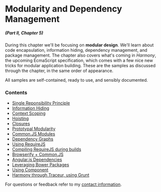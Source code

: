 # Modularity and Dependency Management

##### _(Part II, Chapter 5)_

During this chapter we'll be focusing on **modular design**. We'll learn about code encapsulation, information hiding, dependency management, and package management. The chapter also covers what's coming in _Harmony_, the upcoming EcmaScript specification, which comes with a few nice new tricks for modular application building. These are the samples as discussed through the chapter, in the same order of appearance.

All samples are self-contained, ready to use, and sensibly documented.

### Contents

- [Single Reponsibility Principle](https://github.com/bevacqua/buildfirst/tree/master/ch05/01_single-responsibility-principle)
- [Information Hiding](https://github.com/bevacqua/buildfirst/tree/master/ch05/02_information-hiding)
- [Context Scoping](https://github.com/bevacqua/buildfirst/tree/master/ch05/03_context-scoping)
- [Hoisting](https://github.com/bevacqua/buildfirst/tree/master/ch05/04_hoisting)
- [Closures](https://github.com/bevacqua/buildfirst/tree/master/ch05/05_closures)
- [Prototypal Modularity](https://github.com/bevacqua/buildfirst/tree/master/ch05/06_prototypal-modularity)
- [Common.JS Modules](https://github.com/bevacqua/buildfirst/tree/master/ch05/07_commonjs-modules)
- [Dependency Graphs](https://github.com/bevacqua/buildfirst/tree/master/ch05/08_dependency-graphs)
- [Using RequireJS](https://github.com/bevacqua/buildfirst/tree/master/ch05/09_requirejs-usage)
- [Compiling RequireJS during builds](https://github.com/bevacqua/buildfirst/tree/master/ch05/10_requirejs-grunt)
- [Browserify + Common.JS](https://github.com/bevacqua/buildfirst/tree/master/ch05/11_browserify-cjs)
- [Angular.js Dependencies](https://github.com/bevacqua/buildfirst/tree/master/ch05/12_angularjs-dependencies)
- [Leveraging Bower Packages](https://github.com/bevacqua/buildfirst/tree/master/ch05/13_bower-packages)
- [Using Component](https://github.com/bevacqua/buildfirst/tree/master/ch05/14_using-component)
- [Harmony through Traceur, using Grunt](https://github.com/bevacqua/buildfirst/tree/master/ch05/15_harmony-traceur)

For questions or feedback refer to my [contact information](https://github.com/bevacqua/buildfirst#feedback).
